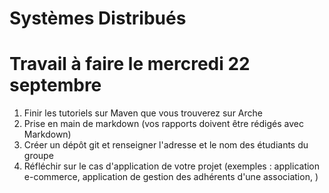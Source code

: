 # **Systèmes Distribués**

# Travail à faire le mercredi 22 septembre

1. Finir les tutoriels sur Maven que vous trouverez sur Arche
2. Prise en main de markdown (vos rapports doivent être rédigés avec Markdown)
3. Créer un dépôt git et renseigner l'adresse et le nom des étudiants du groupe 
4. Réfléchir sur le cas d'application de votre projet (exemples : application e-commerce, application de gestion des adhérents d'une association,  )




